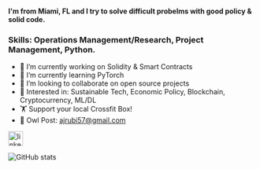 #### I'm from Miami, FL and I try to solve difficult probelms with good policy & solid code.

### Skills: Operations Management/Research, Project Management, Python.

- 🚀 I’m currently working on Solidity & Smart Contracts
- 🧠 I’m currently learning PyTorch
- 👯 I’m looking to collaborate on open source projects
- 🧐 Interested in: Sustainable Tech, Economic Policy, Blockchain, Cryptocurrency, ML/DL
- 🏋️‍ Support your local Crossfit Box!
- 🦉 Owl Post: [ajrubi57@gmail.com](mailto:ajrubi57@gmail.com)

[<img src='https://cdn.jsdelivr.net/npm/simple-icons@3.0.1/icons/linkedin.svg' alt='linkedin' height='30'>](https://www.linkedin.com/in/andrewrubi/) 

![GitHub stats](https://github-readme-stats.vercel.app/api?username=andrewjrubi&show_icons=true)
